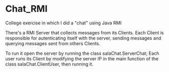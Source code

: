 Chat_RMI
========

College exercise in which I did a "chat" using Java RMI

There's a RMI Server that collects messages from its Clients. 
Each Client is responsible for autenticating itself with the server, sending messages and querying messages sent from others Clients.

To run it open the server by running the class salaChat.ServerChat;
Each user runs its Client by modifying the server IP in the main function of the class salaChat.ClientUser, then running it.
